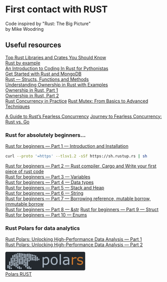 # First contact with RUST
Code inspired by "Rust: The Big Picture"   
by Mike Woodring

## Useful resources
[Top Rust Libraries and Crates You Should Know](https://medium.com/@AlexanderObregon/top-rust-libraries-and-crates-you-should-know-e2a854c9679a)   
[Rust by example](https://doc.rust-lang.org/rust-by-example/index.html)  
[An Introduction to Coding In Rust for Pythonistas](https://www.youtube.com/watch?v=MoqtsYLGCC4)   
[Get Started with Rust and MongoDB](https://www.mongodb.com/developer/languages/rust/rust-mongodb-crud-tutorial/)  
[Rust — Structs, Functions and Methods](https://gian-lorenzetto.medium.com/rust-structs-functions-and-methods-d60fd597d956)  
[Understanding Ownership in Rust with Examples](https://medium.com/coinmonks/understanding-ownership-in-rust-with-examples-73835ba931b1)   
[Ownership in Rust, Part 1](https://medium.com/@thomascountz/ownership-in-rust-part-1-112036b1126b)   
[Ownership in Rust, Part 2](https://medium.com/@thomascountz/ownership-in-rust-part-2-c3e1da89956e)   
[Rust Concurrency in Practice](https://medium.com/dev-genius/rust-concurrency-in-practice-720ec7747827)
[Rust Mutex: From Basics to Advanced Techniques](https://medium.com/@TechSavvyScribe/rust-mutex-from-basics-to-advanced-techniques-56e1f1389d9b)   



[A Guide to Rust’s Fearless Concurrency](https://www.makeuseof.com/rust-fearless-concurrency-guide/)
[Journey to Fearless Concurrency: Rust vs. Go](https://medium.com/@AlexanderObregon/journey-to-fearless-concurrency-rust-vs-go-31d49255d6b6)   


### Rust for absolutely beginners...   
[Rust for beginners — Part 1 — Introduction and Installation](https://medium.com/@manikandan96372/rust-for-beginners-part-1-introduction-and-installation-76e80624930c)   
```bash
curl --proto '=https' --tlsv1.2 -sSf https://sh.rustup.rs | sh
```
[Rust for beginners — Part 2 — Rust compiler, Cargo and Write your first piece of rust code](https://medium.com/@manikandan96372/rust-for-beginners-part-2-rust-compiler-cargo-and-write-your-first-piece-of-rust-code-e2602e722e46)   
[Rust for beginners — Part 3 — Variables](https://medium.com/@manikandan96372/rust-for-beginners-part-3-variables-595f613bd91a)   
[Rust for beginners — Part 4 — Data types](https://medium.com/@manikandan96372/rust-for-beginners-part-4-data-types-a99f89da7101)   
[Rust for beginners — Part 5 — Stack and Heap](https://medium.com/@manikandan96372/rust-for-beginners-part-5-stack-and-heap-ce5b8a0076d6)   
[Rust for beginners — Part 6 — String](https://medium.com/@manikandan96372/rust-for-beginners-part-6-string-71f15ab49505)   
[Rust for beginners — Part 7 — Borrowing reference, mutable borrow, immutable borrow](https://medium.com/@manikandan96372/rust-for-beginners-part-7-borrowing-reference-mutable-borrow-immutable-borrow-5c0e5c84e1ef)   
[Rust for beginners — Part 8 — &str](https://medium.com/@manikandan96372/rust-for-beginners-part-8-str-6ce56c02ca88)
[Rust for beginners — Part 9 — Struct](https://medium.com/@manikandan96372/rust-for-beginners-part-9-struct-a1e6a0797b23)      
[Rust for beginners — Part 10 — Enums](https://medium.com/@manikandan96372/rust-for-beginners-part-10-enums-58fcdadbfd98)   

### Rust Polars for data analytics
[Rust Polars: Unlocking High-Performance Data Analysis — Part 1](https://towardsdatascience.com/rust-polars-unlocking-high-performance-data-analysis-part-1-ce42af370ece)   
[Rust Polars: Unlocking High-Performance Data Analysis — Part 2](https://towardsdatascience.com/rust-polars-unlocking-high-performance-data-analysis-part-2-7c58a3cb7a1f)   




[<img src="https://raw.githubusercontent.com/pola-rs/polars-static/master/logos/polars_github_logo_rect_dark_name.svg" width="250">](https://raw.githubusercontent.com/pola-rs/polars-static/master/logos/polars_github_logo_rect_dark_name.svg)   
[Polars RUST](https://pola.rs/)